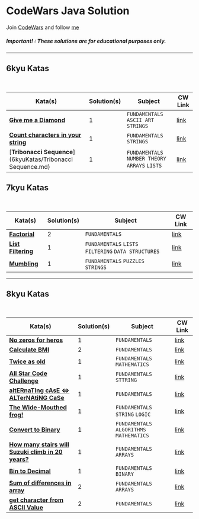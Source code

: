 # CodeWars Java Solution

Join [CodeWars](https://www.codewars.com/dashboard) and follow [me](https://www.codewars.com/users/panifedov)

##### Important! : These solutions are for educational purposes only.


---

## 6kyu Katas

<br>

| Kata(s)                                                            | Solution(s) | Subject                   | CW Link |
|--------------------------------------------------------------------|-------------|---------------------------|--|
| [**Give me a Diamond**](https://github.com/panifedov/CodeWars_Java_Solutions/blob/52d6d74bb017c507aca3909c6a94da3d0d63bd1a/6kyuKatas/Give%20me%20a%20Diamond.md) | 1           | `FUNDAMENTALS` `ASCII ART` `STRINGS` | [link](https://www.codewars.com/kata/5503013e34137eeeaa001648/train/java) |
| [**Count characters in your string**](https://github.com/panifedov/CodeWars_Java_Solutions/blob/52d6d74bb017c507aca3909c6a94da3d0d63bd1a/6kyuKatas/Count%20characters%20in%20your%20string.md) | 1           | `FUNDAMENTALS` `STRINGS`  | [link](https://www.codewars.com/kata/52efefcbcdf57161d4000091/train/java) |
| [**Tribonacci Sequence**](6kyuKatas/Tribonacci Sequence.md) | 1           | `FUNDAMENTALS` `NUMBER THEORY` `ARRAYS` `LISTS`  | [link](https://www.codewars.com/kata/556deca17c58da83c00002db/train/java) |



## 7kyu Katas

<br>

| Kata(s)                    | Solution(s) | Subject         | CW Link |
|----------------------------|-------------|-----------------|--|
| [**Factorial**](7kyuKatas/Factorial.md) | 2           | `FUNDAMENTALS`  | [link](https://www.codewars.com/kata/57a049e253ba33ac5e000212/train/java) |
| [**List Filtering**](https://github.com/panifedov/CodeWars_Java_Solutions/blob/2f04c27bb0ac81d1469f0d458aba22570ef35991/7kyuKatas/List%20Filtering.md) | 1           | `FUNDAMENTALS` `LISTS` `FILTERING` `DATA STRUCTURES` | [link](https://www.codewars.com/kata/53dbd5315a3c69eed20002dd/train/java) |
| [**Mumbling**](7kyuKatas/Mumbling.md) | 1           | `FUNDAMENTALS` `PUZZLES` `STRINGS`   | [link](https://www.codewars.com/kata/5667e8f4e3f572a8f2000039/train/java) |




---

## 8kyu Katas

<br>

| Kata(s)           | Solution(s) | Subject                | CW Link |
|-----------------|-------------|------------------------|--|
| [**No zeros for heros**](https://github.com/panifedov/CodeWars_Java_Solutions/blob/a9bb78df3a8d9529e36e17dfc6dc1f8b56a74fea/8kyuKatas/No%20zeros%20for%20heros.md) | 1           | `FUNDAMENTALS`         | [link](https://www.codewars.com/kata/570a6a46455d08ff8d001002/train/java) |
| [**Calculate BMI**](https://github.com/panifedov/CodeWars_Java_Solutions/blob/4be808b9914ac76a4aedb199eb37a205a4854865/8kyuKatas/Calculate%20BMI.md) | 2           | `FUNDAMENTALS`         | [link](https://www.codewars.com/kata/57a429e253ba3381850000fb/train/java) |
| [**Twice as old**](https://github.com/panifedov/CodeWars_Java_Solutions/blob/4be808b9914ac76a4aedb199eb37a205a4854865/8kyuKatas/Twice%20as%20old.md) | 1           | `FUNDAMENTALS` `MATHEMATICS` | [link](https://www.codewars.com/kata/5b853229cfde412a470000d0/train/java) |
| [**All Star Code Challenge**](https://github.com/panifedov/CodeWars_Java_Solutions/blob/8cc69d440dc8358da09b71ac631be69931f8a84a/8kyuKatas/All%20Star%20Code%20Challenge%20%2318.md) | 1           | `FUNDAMENTALS` `STTRING` | [link](https://www.codewars.com/kata/5865918c6b569962950002a1/train/java) |
| [**altERnaTIng cAsE <=> ALTerNAtiNG CaSe**](https://github.com/panifedov/CodeWars_Java_Solutions/blob/8cc69d440dc8358da09b71ac631be69931f8a84a/8kyuKatas/altERnaTIng%20cAsE%20%3C=%3E%20ALTerNAtiNG%20CaSe.md) | 1           | `FUNDAMENTALS`         | [link](https://www.codewars.com/kata/56efc695740d30f963000557/train/java) |
| [**The Wide-Mouthed frog!**](https://github.com/panifedov/CodeWars_Java_Solutions/blob/8cc69d440dc8358da09b71ac631be69931f8a84a/8kyuKatas/The%20Wide-Mouthed%20frog!.md) | 1           | `FUNDAMENTALS` `STRING` `LOGIC` | [link](https://www.codewars.com/kata/57ec8bd8f670e9a47a000f89/train/java) |
| [**Convert to Binary**](https://github.com/panifedov/CodeWars_Java_Solutions/blob/73c032ba3a1f9f80e32f029441c75cb5db1d4685/8kyuKatas/Convert%20to%20Binary.md) | 1           | `FUNDAMENTALS` `ALGORITHMS` `MATHEMATICS` | [link](https://www.codewars.com/kata/59fca81a5712f9fa4700159a/train/java) |
| [**How many stairs will Suzuki climb in 20 years?**](https://github.com/panifedov/CodeWars_Java_Solutions/blob/fd6ba4b7d43addb69672993249e8809634adf5a1/8kyuKatas/How%20many%20stairs%20will%20Suzuki%20climb%20in%2020%20years%3F.md) | 1           | `FUNDAMENTALS` `ARRAYS` | [link](https://www.codewars.com/kata/56fc55cd1f5a93d68a001d4e/train/java) |
| [**Bin to Decimal**](https://github.com/panifedov/CodeWars_Java_Solutions/blob/fd6ba4b7d43addb69672993249e8809634adf5a1/8kyuKatas/Bin%20to%20Decimal.md) | 1           | `FUNDAMENTALS` `BINARY` | [link](https://www.codewars.com/kata/57a5c31ce298a7e6b7000334/train/java) |
| [**Sum of differences in array**](htthttps://github.com/panifedov/CodeWars_Java_Solutions/blob/52d6d74bb017c507aca3909c6a94da3d0d63bd1a/8kyuKatas/Sum%20of%20differences%20in%20array.md) | 2           | `FUNDAMENTALS` `ARRAYS` | [link](https://www.codewars.com/kata/5b73fe9fb3d9776fbf00009e/train/java) |
| [**get character from ASCII Value**](https://github.com/panifedov/CodeWars_Java_Solutions/blob/52d6d74bb017c507aca3909c6a94da3d0d63bd1a/8kyuKatas/get%20character%20from%20ASCII%20Value.md) | 2           | `FUNDAMENTALS`   | [link](https://www.codewars.com/kata/55ad04714f0b468e8200001c/train/java) |

